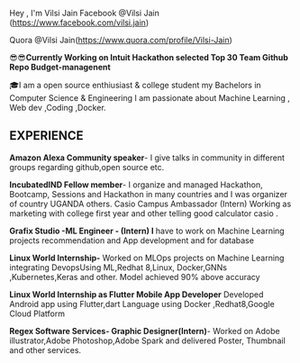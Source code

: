 Hey , I'm Vilsi Jain
Facebook @Vilsi Jain (https://www.facebook.com/vilsi.jain)


Quora @Vilsi Jain(https://www.quora.com/profile/Vilsi-Jain)

😎😎**Currently Working on Intuit Hackathon selected  Top 30 Team Github Repo Budget-managenent**

🎓I am a open source enthiusiast & college student my Bachelors in Computer Science & Engineering
I am passionate about Machine Learning , Web dev ,Coding ,Docker.

## EXPERIENCE                                                                                                                              

**Amazon Alexa Community speaker**- I give talks in community in different groups regarding github,open source etc. 

**IncubatedIND Fellow member**- I organize and managed Hackathon, Bootcamp, Sessions and Hackathon in many countries and I was organizer of country UGANDA others.
Casio Campus Ambassador (Intern) Working as marketing with college first year and other telling good calculator casio .

**Grafix Studio -**ML Engineer - (Intern) I**** have to work on Machine Learning projects recommendation and App development and for database 

**Linux World Internship-** Worked on MLOps projects on Machine Learning integrating DevopsUsing ML,Redhat 8,Linux, Docker,GNNs ,Kubernetes,Keras and other. Model achieved 90% above accuracy 

**Linux World Internship as Flutter Mobile App Developer** Developed Android app using Flutter,dart Language using Docker ,Redhat8,Google Cloud Platform 

**Regex Software Services- Graphic Designer(Intern)**- Worked on Adobe illustrator,Adobe Photoshop,Adobe Spark and delivered Poster, Thumbnail and other services. 
